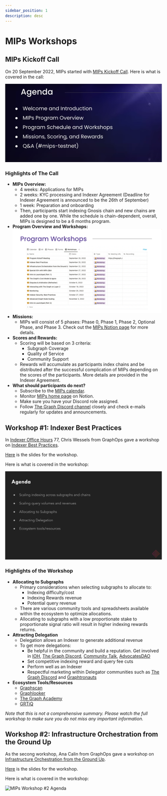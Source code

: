 ```yaml
---
sidebar_position: 1
description: desc
---
```


# MIPs Workshops 

## MIPs Kickoff Call


On 20 September 2022, MIPs started with [MIPs Kickoff Call](https://www.youtube.com/watch?v=iOziDj5FCII). Here is what is covered in the call: 

![MIPs Kickoff Call Agenda](/img/workshops/mips-kickoff-agenda.png)

### Highlights of The Call

- **MIPs Overview:**
    - 4 weeks: Applications for MIPs
    - 2 weeks: KYC processing and Indexer Agreement (Deadline for Indexer Agreement is announced to be the 26th of September)
    - 1 week: Preparation and onboarding
    - Then, participants start indexing Gnosis chain and new chains are added one by one. While the schedule is chain-dependent, overall, MIPs is designed to be a 6 months program.
- **Program Overview and Workshops:**
    ![MIPs Workshop List](/img/workshops/mips-workshop-list-presentation-screenshot.png)
- **Missions:**
    - MIPs will consist of 5 phases: Phase 0, Phase 1, Phase 2, Optional Phase, and Phase 3. Check out the [MIPs Notion page](https://thegraphfoundation.notion.site/MIPs-Home-911e1187f1d94d12b247317265f81059) for more details.
- **Scores and Rewards:**
    - Scoring will be based on 3 criteria:
        - Subgraph Coverage
        - Quality of Service
        - Community Support
    - Rewards will accumulate as participants index chains and be distributed after the successful complication of MIPs depending on the scores of the participants. More details are provided in the Indexer Agreement.
- **What should participants do next?**
    - Subscribe to the [MIPs calendar](https://calendar.google.com/calendar/u/6?cid=Y19xbW4zZjdzcGxjaXY2NHNyZDJsdTBydWRza0Bncm91cC5jYWxlbmRhci5nb29nbGUuY29t).
    - Monitor [MIPs home page](https://thegraphfoundation.notion.site/MIPs-Home-911e1187f1d94d12b247317265f81059) on Notion.
    - Make sure you have your Discord role assigned.
    - Follow [The Graph Discord channel](https://discord.gg/jcSZGwC3Pw) closely and check e-mails regularly for updates and announcements.

## Workshop #1: Indexer Best Practices

In [Indexer Office Hours](https://www.youtube.com/channel/UCQ7G_cCufIVUdUUUf-jdoVA) 77, Chris Wessels from GraphOps gave a workshop on [Indexer Best Practices](https://www.youtube.com/watch?v=5NhPFJgCJFA&list=PLTqyKgxaGF3SvYpAaIFAj9Gr-Rp0l7gUa&index=2).

[Here](https://docs.google.com/presentation/d/1RAbMj6xz5Lj1gowLO8cetO-YPHKo0qq_mE8li2NItfE/edit#slide=id.g139aa651c2c_1_6) is the slides for the workshop. 

Here is what is covered in the workshop: 

![MIPs Workshop #1 Agenda](/img/workshops/mips-workshop1-agenda.png)

### Highlights of the Workshop

- **Allocating to Subgraphs**
    - Primary considerations when selecting subgraphs to allocate to:
        - Indexing difficulty/cost
        - Indexing Rewards revenue
        - Potential query revenue
    - There are various community tools and spreadsheets available within the ecosystem to optimize allocations.
    - Allocating to subgraphs with a low proportionate stake to proportionate signal ratio will result in higher indexing rewards returns.
- **Attracting Delegation**
    - Delegation allows an Indexer to generate additional revenue
    - To get more delegations:
        - Be helpful in the community and build a reputation. Get involved in [IOH](https://www.youtube.com/channel/UCQ7G_cCufIVUdUUUf-jdoVA), [The Graph Discord](https://discord.gg/jcSZGwC3Pw), [Community Talk](https://www.youtube.com/channel/UCps-lu58cUfdcZoa8VWsfEw/videos), [AdvocatesDAO](https://discord.gg/X8yM8zHnsr)
        - Set competitive indexing reward and query fee cuts
        - Perform well as an Indexer
        - Respectful marketing within Delegator communities such as [The Graph Discord](https://discord.gg/jcSZGwC3Pw) and [Graphtronauts](https://graphtronauts.com/#/)
- **Ecosystem Tools/Resources**
    - [Graphscan](https://graphscan.io/#indexers)
    - [Graphlooker](https://graphlooker.com/)
    - [The Graph Academy](https://thegraph.academy/)
    - [GRTiQ](https://www.grtiq.com/)
    

*Note that this is not a comprehensive summary. Please watch the full workshop to make sure you do not miss any important information.*

## Workshop #2: Infrastructure Orchestration from the Ground Up

As the secong workshop, Ana Calin from GraphOps gave a workshop on [Infrastructure Orchestration from the Ground Up](https://www.youtube.com/watch?v=27m-fD3TEMo&list=PLTqyKgxaGF3SvYpAaIFAj9Gr-Rp0l7gUa&index=3).

[Here](https://docs.google.com/presentation/d/1VJ09Bz4NQ6ud3XIH_0RMWrC3THqt1A-iZhoKgjo-FN8/edit#slide=id.p) is the slides for the workshop. 

Here is what is covered in the workshop: 

![MIPs Workshop #2 Agenda](/img/workshops/mips-workshops2-agenda.png)
